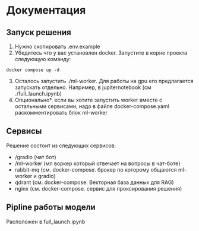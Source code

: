 # Документация

## Запуск решения

1) Нужно скопировать .env.example
2) Убедитесь что у вас установлен docker. Запустите в корне проекта следующую команду: 
```
docker compose up -d
```
3) Осталось запустить ./ml-worker. Для работы на gpu его предлагается запускать отдельно.
Например, в jupiternotebook (см ./full_launch.ipynb)
4) Опционально*. если вы хотите запустить worker вместе с остальными сервисами, надо в файле docker-compose.yaml 
раскомментировать блок ml-worker

## Сервисы

Решение состоит из следующих сервисов:
- /gradio (чат бот)
- /ml-worker (мл воркер который отвечает на вопросы в чат-боте)
- rabbit-mq (см. docker-compose. брокер по которому общаются ml-worker и gradio)
- qdrant (см. docker-compose. Векторная база данных для RAG)
- nginx (см. docker-compose. сервис для проксирования решения)

## Pipline работы модели

Расположен в full_launch.ipynb
